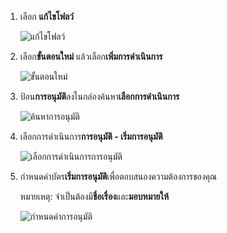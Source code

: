 1. เลือก **แก้ไขโฟลว์**
   
    ![แก้ไขโฟลว์](media/modern-approvals/edit-flow.png)
2. เลือก**ขั้นตอนใหม่** แล้วเลือก**เพิ่มการดำเนินการ**
   
    ![ขั้นตอนใหม่](media/modern-approvals/select-sharepoint-add-action.png)
3. ป้อน**การอนุมัติ**ลงในกล่องค้นหา**เลือกการดำเนินการ**
   
    ![ค้นหาการอนุมัติ](media/modern-approvals/search-approvals.png)
4. เลือกการดำเนินการ**การอนุมัติ - เริ่มการอนุมัติ**
   
    ![เลือกการดำเนินการการอนุมัติ](media/modern-approvals/select-approvals.png)
5. กำหนดค่าบัตร**เริ่มการอนุมัติ**เพื่อตอบสนองความต้องการของคุณ
   
     หมายเหตุ: จำเป็นต้องมี**ชื่อเรื่อง**และ**มอบหมายให้**
   
    ![กำหนดค่าการอนุมัติ](media/modern-approvals/provide-approval-config-info.png)

